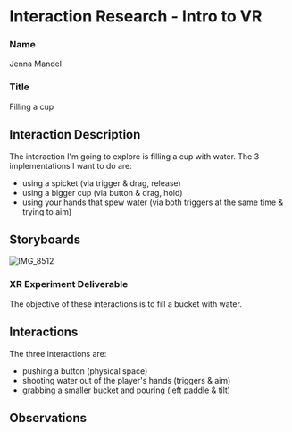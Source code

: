 # Interaction Research - Intro to VR
### Name
Jenna Mandel

### Title
Filling a cup

## Interaction Description
The interaction I'm going to explore is filling a cup with water. The 3 implementations I want to do are:
- using a spicket (via trigger & drag, release)
- using a bigger cup (via button & drag, hold)
- using your hands that spew water (via both triggers at the same time & trying to aim)

## Storyboards

![IMG_8512](https://github.com/user-attachments/assets/364ddd7a-34da-45b1-82eb-1f238e920e13)

### XR Experiment Deliverable
The objective of these interactions is to fill a bucket with water. 

## Interactions
The three interactions are:
- pushing a button (physical space)
- shooting water out of the player's hands (triggers & aim)
- grabbing a smaller bucket and pouring (left paddle & tilt)

## Observations
